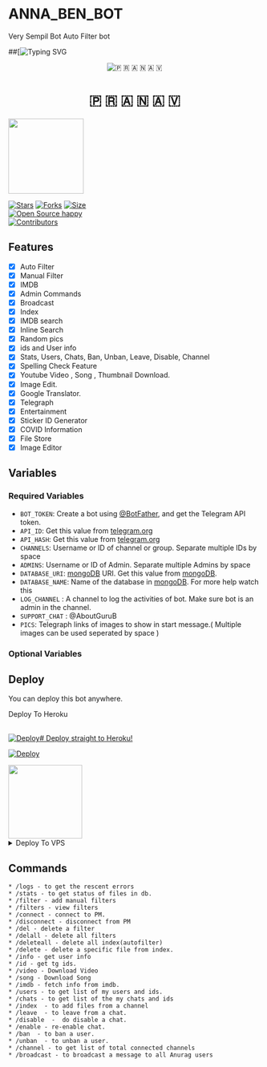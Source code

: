 # ANNA_BEN_BOT

Very Sempil Bot Auto Filter bot

##[![Typing SVG](https://readme-typing-svg.herokuapp.com/?lines=welcome+To+𝑨𝑵𝑵𝑵𝑨-𝑩𝑬𝑵-𝑭𝑰𝑳𝑻𝑬𝑹-𝑩𝑶𝑻!;created+by+𝑻𝑬𝑨𝑴+𝑨𝑵𝑵𝑨+𝑩𝑬𝑵!;A+simple+autofilter+Bot!;Auto+filter+with+double+button!;start+message+with+pic!;and+all+futures!)


<p align="center">
  <img src="https://i.ibb.co/SrYpdxT/file-169.jpg" alt=" 🇵 🇷 🇦 🇳 🇦 🇻 ">
</p>
<h1 align="center">
  <b> 🇵 🇷 🇦 🇳 🇦 🇻 </b>
</h1>

<a href="https://youtube.com/channel/UCqts9WhhlioK3RB9XQQzoAg">
  <img src="https://img.shields.io/badge/𝚂𝚄𝙱𝚂𝙲𝚁𝙸𝙱𝙴-black?logo=youtube" width="150">


[![Stars](https://img.shields.io/github/stars/AM-ROBOTS/Anurag-Extra-Features?style=flat-square&color=green)](https://github.com/AM-ROBOTS/Anurag-Extra-Features/stargazers)
[![Forks](https://img.shields.io/github/forks/AM-ROBOTS/Anurag-Extra-Features?style=flat-square&color=blue)](https://github.com/AM-ROBOTS/Anurag-Extra-Features/fork)
[![Size](https://img.shields.io/github/repo-size/AM-ROBOTS/Anurag-Extra-Features?style=flat-square&color=red)](https://github.com/AM-ROBOTS/Anurag-Extra-Features)   
[![Open Source happy ](https://badges.frapsoft.com/os/v2/open-source.svg?v=103)](https://github.com/AM-ROBOTS/Anurag-Extra-Features)   
[![Contributors](https://img.shields.io/github/contributors/AM-ROBOTS/Anurag-Extra-Features?style=flat-square&color=green)](https://github.com/AM-ROBOTS/Anurag-Extra-Features/graphs/contributors)
## Features

- [x] Auto Filter
- [x] Manual Filter
- [x] IMDB
- [x] Admin Commands
- [x] Broadcast
- [x] Index
- [x] IMDB search
- [x] Inline Search
- [x] Random pics
- [x] ids and User info 
- [x] Stats, Users, Chats, Ban, Unban, Leave, Disable, Channel
- [x] Spelling Check Feature
- [x] Youtube Video , Song , Thumbnail Download.
- [x] Image Edit.
- [x] Google Translator.
- [x] Telegraph
- [x] Entertainment
- [x] Sticker ID Generator
- [x] COVID Information
- [x] File Store
- [X] Image Editor

## Variables

### Required Variables
* `BOT_TOKEN`: Create a bot using [@BotFather](https://telegram.dog/BotFather), and get the Telegram API token.
* `API_ID`: Get this value from [telegram.org](https://my.telegram.org/apps)
* `API_HASH`: Get this value from [telegram.org](https://my.telegram.org/apps)
* `CHANNELS`: Username or ID of channel or group. Separate multiple IDs by space
* `ADMINS`: Username or ID of Admin. Separate multiple Admins by space
* `DATABASE_URI`: [mongoDB](https://www.mongodb.com) URI. Get this value from [mongoDB](https://www.mongodb.com).
* `DATABASE_NAME`: Name of the database in [mongoDB](https://www.mongodb.com). For more help watch this 
* `LOG_CHANNEL` : A channel to log the activities of bot. Make sure bot is an admin in the channel.
* `SUPPORT_CHAT` : @AboutGuruB
* `PICS`: Telegraph links of images to show in start message.( Multiple images can be used seperated by space )
### Optional Variables

## Deploy
You can deploy this bot anywhere.


<summary>Deploy To Heroku</summary>
<br>
<p>
<a href="https://heroku.com/deploy?template=https://github.com/Pooja0033">
  <img src="https://www.herokucdn.com/deploy/button.svg" alt="Deploy"># Deploy straight to Heroku!

[![Deploy](https://www.herokucdn.com/deploy/button.svg)](https://heroku.com/deploy?template=https://github.com/Pooja0033/test22)
</a>
</p>

<a href="https://youtube.com/channel/UCqts9WhhlioK3RB9XQQzoAg">
  <img src="https://img.shields.io/badge/How%20to-Deploy-red?logo=youtube" width="147">
</a><br>

<details><summary>Deploy To VPS</summary>
<p>
<pre>
git clone https://github.com/AM-ROBOTS/Anurag-Extra-Features
# Install Packages
pip3 install -r requirements.txt
Edit info.py with variables as given below then run bot
python3 bot.py
</pre>
</p>
</details>


## Commands
```
* /logs - to get the rescent errors
* /stats - to get status of files in db.
* /filter - add manual filters
* /filters - view filters
* /connect - connect to PM.
* /disconnect - disconnect from PM
* /del - delete a filter
* /delall - delete all filters
* /deleteall - delete all index(autofilter)
* /delete - delete a specific file from index.
* /info - get user info
* /id - get tg ids.
* /video - Download Video
* /song - Download Song
* /imdb - fetch info from imdb.
* /users - to get list of my users and ids.
* /chats - to get list of the my chats and ids 
* /index  - to add files from a channel
* /leave  - to leave from a chat.
* /disable  -  do disable a chat.
* /enable - re-enable chat.
* /ban  - to ban a user.
* /unban  - to unban a user.
* /channel - to get list of total connected channels
* /broadcast - to broadcast a message to all Anurag users
```

